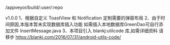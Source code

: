 /appveyor/build/:user/:repo

v1.0.0
1、根据自定义 ToastView 和 Notification 定制需要的弹窗布局
2、由于时间原因,本版本暂未实现数据库插入功能 如需插入本地数据库GreenDao可自行添加文件 InsertMessage.java
3、本项目引入 blankj:utilcode 库,如需详细资料 请移步 https://blankj.com/2016/07/31/android-utils-code/
